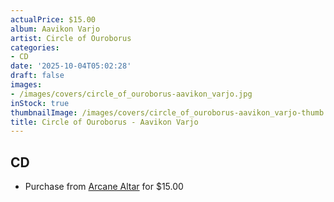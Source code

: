 ```yaml
---
actualPrice: $15.00
album: Aavikon Varjo
artist: Circle of Ouroborus
categories:
- CD
date: '2025-10-04T05:02:28'
draft: false
images:
- /images/covers/circle_of_ouroborus-aavikon_varjo.jpg
inStock: true
thumbnailImage: /images/covers/circle_of_ouroborus-aavikon_varjo-thumb.jpg
title: Circle of Ouroborus - Aavikon Varjo
---
```


## CD
* Purchase from [Arcane Altar](https://arcanealtar.bigcartel.com/product/circle-of-ouroborus-aavikon-varjo-cd) for $15.00
